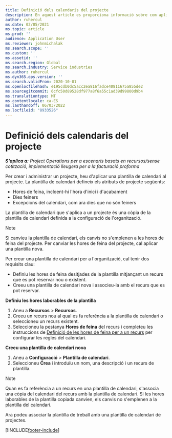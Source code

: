 ```yaml
---
title: Definició dels calendaris del projecte
description: En aquest article es proporciona informació sobre com aplicar una plantilla de calendari a un projecte per fer el seguiment de la planificació del projecte.
author: ruhercul
ms.date: 02/05/2021
ms.topic: article
ms.prod: ''
audience: Application User
ms.reviewer: johnmichalak
ms.search.scope: ''
ms.custom: ''
ms.assetid: ''
ms.search.region: Global
ms.search.industry: Service industries
ms.author: ruhercul
ms.dyn365.ops.version: ''
ms.search.validFrom: 2020-10-01
ms.openlocfilehash: e195cdb0dc5acc2ea816fadce40811675a855de2
ms.sourcegitcommit: 6cfc50d89528df977a8f6a55c1ad39d99800d9b4
ms.translationtype: MT
ms.contentlocale: ca-ES
ms.lasthandoff: 06/03/2022
ms.locfileid: "8933526"
---
```

# <a name="define-project-calendars"></a>Definició dels calendaris del projecte

_**S'aplica a:** Project Operations per a escenaris basats en recursos/sense cotització, implementació lleugera per a la facturació proforma_

Per crear i administrar un projecte, heu d'aplicar una plantilla de calendari al projecte. La plantilla de calendari defineix els atributs de projecte següents:

- Hores de feina, incloent-hi l'hora d'inici i d'acabament
- Dies feiners
- Excepcions del calendari, com ara dies que no són feiners

La plantilla de calendari que s'aplica a un projecte és una còpia de la plantilla de calendari definida a la configuració de l'organització.

> [!NOTE]
> Si canvieu la plantilla de calendari, els canvis no s'emplenen a les hores de feina del projecte. Per canviar les hores de feina del projecte, cal aplicar una plantilla nova.

Per crear una plantilla de calendari per a l'organització, cal tenir dos requisits clau:

- Definiu les hores de feina desitjades de la plantilla mitjançant un recurs que es pot reservar nou o existent.
- Creeu una plantilla de calendari nova i associeu-la amb el recurs que es pot reservar.

**Definiu les hores laborables de la plantilla**

1. Aneu a **Recursos** \> **Recursos**.
2. Creeu un recurs nou al qual es fa referència a la plantilla de calendari o seleccioneu un recurs existent.
3. Seleccioneu la pestanya **Hores de feina** del recurs i completeu les instruccions de [Definició de les hores de feina per a un recurs](/dynamics365/field-service/set-work-hours-resource) per configurar les regles del calendari.

**Creeu una plantilla de calendari nova**

1. Aneu a **Configuració** \> **Plantilla de calendari**.
2. Seleccioneu **Crea** i introduïu un nom, una descripció i un recurs de plantilla.

> [!NOTE]
> Quan es fa referència a un recurs en una plantilla de calendari, s'associa una còpia del calendari del recurs amb la plantilla de calendari. Si les hores laborables de la plantilla copiada canvien, els canvis no s'emplenen a la plantilla del calendari.

Ara podeu associar la plantilla de treball amb una plantilla de calendari de projectes.


[!INCLUDE[footer-include](../includes/footer-banner.md)]

